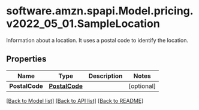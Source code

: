 # software.amzn.spapi.Model.pricing.v2022_05_01.SampleLocation
Information about a location. It uses a postal code to identify the location.

## Properties

Name | Type | Description | Notes
------------ | ------------- | ------------- | -------------
**PostalCode** | [**PostalCode**](PostalCode.md) |  | [optional] 

[[Back to Model list]](../README.md#documentation-for-models) [[Back to API list]](../README.md#documentation-for-api-endpoints) [[Back to README]](../README.md)

